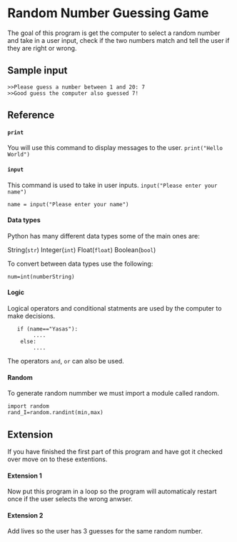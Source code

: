 # Random Number Guessing Game 
The goal of this program is get the computer to select a random number and take in a user input, check if the two numbers match and tell the user if they are right or wrong.  
## Sample input ## 
    >>Please guess a number between 1 and 20: 7
    >>Good guess the computer also guessed 7!
## Reference ##
#### `print` ####
You will use this command to display messages to the user. `print("Hello World")` 
#### `input` ####
This command is used to take in user inputs. `input("Please enter your name")`

    name = input("Please enter your name")

#### Data types ####
Python has many different data types some of the main ones are:

String(`str`)   Integer(`int`)   Float(`float`)  Boolean(`bool`)

To convert between data types use the following:

    num=int(numberString)
#### Logic ####
Logical operators and conditional statments are used by the computer to make decisions. 

       if (name=="Yasas"):
            ....
        else:
            ....
The operators `and`, `or` can also be used. 
#### Random ####
To generate random nummber we must import a module called random. 

    import random
    rand_I=random.randint(min,max)
    
## Extension ##
If you have finished the first part of this program and have got it checked over move on to these extentions. 

#### Extension 1 ####
Now put this program in a loop so the program will automaticaly restart once if the user selects the wrong anwser. 
#### Extension 2 #### 
Add lives so the user has 3 guesses for the same random number. 
